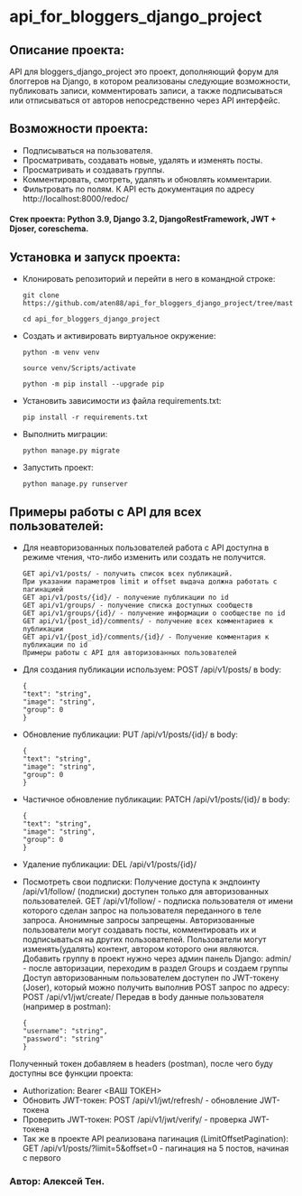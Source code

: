 # api_for_bloggers_django_project
## Описание проекта:
API для bloggers_django_project это проект, дополняющий форум для блоггеров на Django, в котором реализованы следующие возможности, публиковать записи, комментировать записи, а также подписываться или отписываться от авторов непосредственно через API интерфейс.

## Возможности проекта:
- Подписываться на пользователя.
- Просматривать, создавать новые, удалять и изменять посты.
- Просматривать и создавать группы.
- Комментировать, смотреть, удалять и обновлять комментарии.
- Фильтровать по полям.
К API есть документация по адресу http://localhost:8000/redoc/
#### Стек проекта: Python 3.9, Django 3.2, DjangoRestFramework, JWT + Djoser, coreschema.
## Установка и запуск проекта:
- Клонировать репозиторий и перейти в него в командной строке:
  ```
  git clone https://github.com/aten88/api_for_bloggers_django_project/tree/master
  ```
  ```
  cd api_for_bloggers_django_project
  ```

- Cоздать и активировать виртуальное окружение:
  ```
  python -m venv venv
  ```
  ```
  source venv/Scripts/activate
  ```
  ```
  python -m pip install --upgrade pip
  ```
- Установить зависимости из файла requirements.txt:
  ```
  pip install -r requirements.txt
  ```
- Выполнить миграции:
  ```
  python manage.py migrate
  ```
- Запустить проект:
  ```
  python manage.py runserver
  ```

## Примеры работы с API для всех пользователей:
- Для неавторизованных пользователей работа с API доступна в режиме чтения, что-либо изменить или создать не получится.
  ```
  GET api/v1/posts/ - получить список всех публикаций.
  При указании параметров limit и offset выдача должна работать с пагинацией
  GET api/v1/posts/{id}/ - получение публикации по id
  GET api/v1/groups/ - получение списка доступных сообществ
  GET api/v1/groups/{id}/ - получение информации о сообществе по id
  GET api/v1/{post_id}/comments/ - получение всех комментариев к публикации
  GET api/v1/{post_id}/comments/{id}/ - Получение комментария к публикации по id
  Примеры работы с API для авторизованных пользователей
  ```
- Для создания публикации используем:
  POST /api/v1/posts/
  в body:
  ```
  {
  "text": "string",
  "image": "string",
  "group": 0
  }
  ```
- Обновление публикации:
  PUT /api/v1/posts/{id}/
  в body:
  ```
  {
  "text": "string",
  "image": "string",
  "group": 0
  }
- Частичное обновление публикации:
  PATCH /api/v1/posts/{id}/
  в body:
  ```
  {
  "text": "string",
  "image": "string",
  "group": 0
  }
  ```
- Удаление публикации:
  DEL /api/v1/posts/{id}/

- Посмотреть свои подписки:
  Получение доступа к эндпоинту /api/v1/follow/ (подписки) доступен только для авторизованных пользователей.
  GET /api/v1/follow/ - подписка пользователя от имени которого сделан запрос
  на пользователя переданного в теле запроса. Анонимные запросы запрещены.
  Авторизованные пользователи могут создавать посты, комментировать их и подписываться на других пользователей.
  Пользователи могут изменять(удалять) контент, автором которого они являются.
  Добавить группу в проект нужно через админ панель Django:
  admin/ - после авторизации, переходим в раздел Groups и создаем группы
  Доступ авторизованным пользователем доступен по JWT-токену (Joser), который можно получить выполнив POST запрос по адресу:
  POST /api/v1/jwt/create/
  Передав в body данные пользователя (например в postman):
  ```
  {
  "username": "string",
  "password": "string"
  }
  ```
Полученный токен добавляем в headers (postman), после чего буду доступны все функции проекта:

- Authorization:
  Bearer <ВАШ ТОКЕН>
- Обновить JWT-токен:
  POST /api/v1/jwt/refresh/ - обновление JWT-токена
- Проверить JWT-токен:
  POST /api/v1/jwt/verify/ - проверка JWT-токена
- Так же в проекте API реализована пагинация (LimitOffsetPagination):
  GET /api/v1/posts/?limit=5&offset=0 - пагинация на 5 постов, начиная с первого
### Автор: Алексей Тен.
